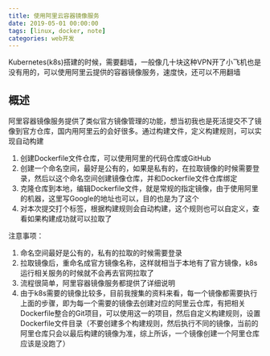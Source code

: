 ```yaml
---
title: 使用阿里云容器镜像服务
date: 2019-05-01 00:00:00
tags: [linux, docker, note]
categories: web开发
---
```


Kubernetes(k8s)搭建的时候，需要翻墙，一般像几十块这种VPN开了小飞机也是没有用的，可以使用阿里云提供的容器镜像服务，速度快，还可以不用翻墙

<!-- more -->

## 概述

阿里容器镜像服务提供了类似官方镜像管理的功能，想当初我也是死活提交不了镜像到官方仓库，国内用阿里云的会好很多。通过构建文件，定义构建规则，可以实现自动构建

1. 创建Dockerfile文件仓库，可以使用阿里的代码仓库或GitHub
2. 创建一个命名空间，最好是公有的，如果是私有的，在拉取镜像的时候需要登录，然后以这个命名空间创建镜像仓库，并和Dockerfile文件仓库绑定
3. 克隆仓库到本地，编辑Dockerfile文件，就是常规的指定镜像，由于使用阿里的机器，这里写Google的地址也可以，目的也是为了这个
4. 对本次提交打个标签，根据构建规则会自动构建，这个规则也可以自定义，查看如果构建成功就可以拉取了

注意事项：

1. 命名空间最好是公有的，私有的拉取的时候需要登录
2. 拉取镜像后，重命名成官方镜像名称，这样就相当于本地有了官方镜像，k8s运行相关服务的时候就不会再去官网拉取了
3. 流程很简单，阿里容器镜像服务都提供了详细说明
4. 由于k8s需要的镜像比较多，目前我搜集的资料来看，每一个镜像都需要执行上面的步骤，即为每一个需要的镜像去创建对应的阿里云仓库，有把相关Dockerfile整合的Git项目，可以使用这一的项目，然后自定义构建规则，设置Dockerfile文件目录（不要创建多个构建规则，然后执行不同的镜像，当前的阿里仓库只会以最后构建的镜像为准，综上所诉，一个镜像创建一个阿里仓库应该是没跑了）